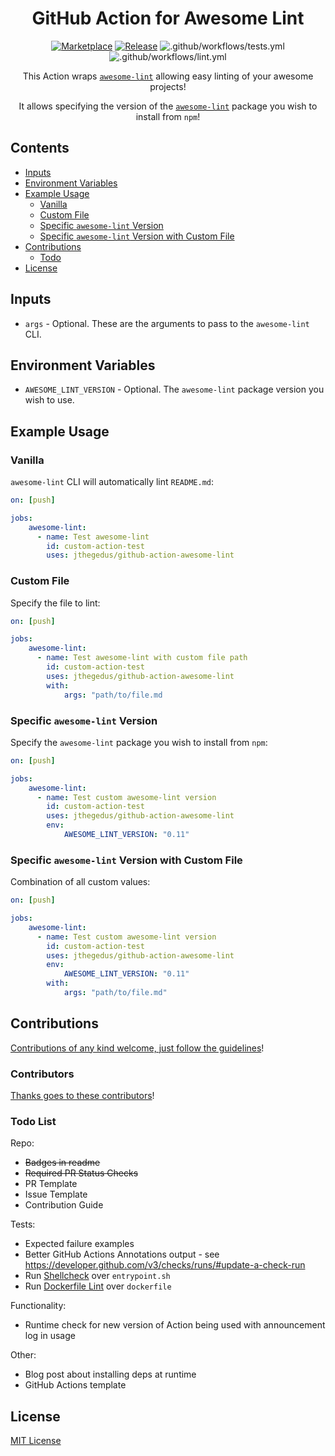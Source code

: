 <div align="center">

# GitHub Action for Awesome Lint

[![Marketplace](https://img.shields.io/badge/GitHub-Marketplace-green.svg)](https://github.com/marketplace/actions/awesome-lint) [![Release](https://img.shields.io/github/release/jthegedus/github-action-awesome-lint.svg)](https://github.com/jthegedus/github-action-awesome-lint/releases) ![.github/workflows/tests.yml](https://github.com/jthegedus/github-action-awesome-lint/workflows/.github/workflows/tests.yml/badge.svg) ![.github/workflows/lint.yml](https://github.com/jthegedus/github-action-awesome-lint/workflows/.github/workflows/lint.yml/badge.svg)

This Action wraps [`awesome-lint`](https://github.com/sindresorhus/awesome-lint/) allowing easy linting of your awesome projects!

It allows specifying the version of the [`awesome-lint`](https://github.com/sindresorhus/awesome-lint/) package you wish to install from `npm`!

</div>

## Contents

- [Inputs](#inputs)
- [Environment Variables](#environment-variables)
- [Example Usage](#example-usage)
    - [Vanilla](#vanilla)
    - [Custom File](#custom-file)
    - [Specific `awesome-lint` Version](#specific-awesome-lint-version)
    - [Specific `awesome-lint` Version with Custom File](#specific-awesome-lint-version-with-custom-file)
- [Contributions](#contributions)
    - [Todo](#todo-list)
- [License](License)

## Inputs

- `args` - Optional. These are the arguments to pass to the `awesome-lint` CLI.

## Environment Variables

- `AWESOME_LINT_VERSION` - Optional. The `awesome-lint` package version you wish to use.

## Example Usage

### Vanilla

`awesome-lint` CLI will automatically lint `README.md`:

```yaml
on: [push]

jobs:
    awesome-lint:
      - name: Test awesome-lint
        id: custom-action-test
        uses: jthegedus/github-action-awesome-lint
```

### Custom File

Specify the file to lint:

```yaml
on: [push]

jobs:
    awesome-lint:
      - name: Test awesome-lint with custom file path
        id: custom-action-test
        uses: jthegedus/github-action-awesome-lint
        with:
            args: "path/to/file.md
```

### Specific `awesome-lint` Version

Specify the `awesome-lint` package you wish to install from `npm`:

```yaml
on: [push]

jobs:
    awesome-lint:
      - name: Test custom awesome-lint version
        id: custom-action-test
        uses: jthegedus/github-action-awesome-lint
        env:
            AWESOME_LINT_VERSION: "0.11"
```

### Specific `awesome-lint` Version with Custom File

Combination of all custom values:

```yaml
on: [push]

jobs:
    awesome-lint:
      - name: Test custom awesome-lint version
        id: custom-action-test
        uses: jthegedus/github-action-awesome-lint
        env:
            AWESOME_LINT_VERSION: "0.11"
        with:
            args: "path/to/file.md"
```

## Contributions

[Contributions of any kind welcome, just follow the guidelines](contributing.md)!

### Contributors

[Thanks goes to these contributors](https://github.com/jthegedus/github-action-awesome-lint/graphs/contributors)!

### Todo List

Repo:

- ~~Badges in readme~~
- ~~Required PR Status Checks~~
- PR Template
- Issue Template
- Contribution Guide

Tests:

- Expected failure examples
- Better GitHub Actions Annotations output - see https://developer.github.com/v3/checks/runs/#update-a-check-run
- Run [Shellcheck](https://github.com/koalaman/shellcheck) over `entrypoint.sh`
- Run [Dockerfile Lint](https://github.com/projectatomic/dockerfile_lint) over `dockerfile`

Functionality:

- Runtime check for new version of Action being used with announcement log in usage

Other:

- Blog post about installing deps at runtime
- GitHub Actions template

## License

[MIT License](./LICENSE)
